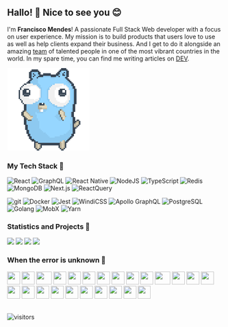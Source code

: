 <h2>Hallo! 👋 Nice to see you 😊</h2>

I'm **Francisco Mendes**! A passionate Full Stack Web developer with a focus on user experience. 
My mission is to build products that users love to use as well as help clients expand their business. 
And I get to do it alongside an amazing [team](https://mosano.eu/) of talented people in one of the most vibrant countries in the world. 
In my spare time, you can find me writing articles on [DEV](https://dev.to/franciscomendes10866).

![gopher dancing](./dancing-gopher.gif)

<h3>My Tech Stack 🍭</h3>

<p>
  <img alt="React" src="https://img.shields.io/badge/-React-61DAFB?style=flat-square&logo=react&logoColor=000" />
  <img alt="GraphQL" src="https://img.shields.io/badge/-GraphQL-E10098?style=flat-square&logo=graphql&logoColor=white" />
  <img alt="React Native" src="https://img.shields.io/badge/-React_Native-61DAFB?style=flat-square&logo=react&logoColor=000" />
  <img alt="NodeJS" src="https://img.shields.io/badge/-Node-339933?style=flat-square&logo=node.js&logoColor=white" />
  <img alt="TypeScript" src="https://img.shields.io/badge/-TypeScript-3178C6?style=flat-square&logo=typescript&logoColor=white" />
  <img alt="Redis" src="https://img.shields.io/badge/-Redis-DC382D?style=flat-square&logo=redis&logoColor=white" />
  <img alt="MongoDB" src="https://img.shields.io/badge/-MongoDB-47A248?style=flat-square&logo=mongodb&logoColor=white" />
  <img alt="Next.js" src="https://img.shields.io/badge/-Next.js-646CFF?style=flat-square&logo=vite&logoColor=000000" />
  <img alt="ReactQuery" src="https://img.shields.io/badge/-React_Query-FF4154?style=flat-square&logo=reacttable&logoColor=fff" />
</p>

<p>
  <img alt="git" src="https://img.shields.io/badge/-Git-F05032?style=flat-square&logo=git&logoColor=white" />
  <img alt="Docker" src="https://img.shields.io/badge/-Docker-2496ED?style=flat-square&logo=docker&logoColor=white" />
  <img alt="Jest" src="https://img.shields.io/badge/-Jest-C21325?style=flat-square&logo=jest&logoColor=white" />
  <img alt="WindiCSS" src="https://img.shields.io/badge/-Windi_CSS-48B0F1?style=flat-square&logo=windi-css&logoColor=fff" />
  <img alt="Apollo GraphQL" src="https://img.shields.io/badge/-Apollo_GraphQL-311C87?style=flat-square&logo=apollographql&logoColor=fff" />
  <img alt="PostgreSQL" src="https://img.shields.io/badge/-PostgreSQL-4169E1?style=flat-square&logo=postgresql&logoColor=white" />
  <img alt="Golang" src="https://img.shields.io/badge/-Golang-00ADD8?style=flat-square&logo=go&logoColor=fff" />
  <img alt="MobX" src="https://img.shields.io/badge/-MobX-FF7102?style=flat-square&logo=mobx&logoColor=fff" />
  <img alt="Yarn" src="https://img.shields.io/badge/-Yarn-2C8EBB?style=flat-square&logo=yarn&logoColor=fff" />
</p>

<h3>Statistics and Projects 🥖</h3>

![](https://github-readme-stats.vercel.app/api?username=FranciscoMendes10866&show_icons=true&theme=tokyonight&line_height=33)
![](https://github-readme-stats.vercel.app/api/top-langs/?username=FranciscoMendes10866&hide=css,java,ruby,starlark,html,objective-c,php,scss,Dockerfile,python,shell&theme=tokyonight&line_height=27)
[![](https://github-readme-stats.vercel.app/api/pin/?username=FranciscoMendes10866&repo=gridbit&theme=tokyonight)](https://github.com/FranciscoMendes10866/gridbit)
[![](https://github-readme-stats.vercel.app/api/pin/?username=FranciscoMendes10866&repo=identer&theme=tokyonight)](https://github.com/FranciscoMendes10866/identer)


<h3>When the error is unknown 🍌</h3>

<div>
    <img src="https://cultofthepartyparrot.com/parrots/hd/githubparrot.gif" width="30" height="30"/>
    <img src="https://cultofthepartyparrot.com/flags/hd/indiaparrot.gif" width="30" height="30"/>
    <img src="https://cultofthepartyparrot.com/parrots/asyncparrot.gif" width="36" height="30"/>
    <img src="https://cultofthepartyparrot.com/parrots/exceptionallyfastparrot.gif" width="30" height="30"/>
    <img src="https://cultofthepartyparrot.com/parrots/hd/60fpsparrot.gif" width="30" height="30"/>
    <img src="https://cultofthepartyparrot.com/parrots/hd/jumpingparrot.gif" width="30" height="30"/>
    <img src="https://cultofthepartyparrot.com/parrots/hd/opensourceparrot.gif" width="30" height="30"/>
    <img src="https://cultofthepartyparrot.com/parrots/hd/dealwithitnowparrot.gif" width="30" height="30"/>
    <img src="https://cultofthepartyparrot.com/parrots/hd/hypnoparrotlight.gif" width="30" height="30"/>
    <img src="https://cultofthepartyparrot.com/parrots/databaseparrot.gif" width="30" height="30"/>
    <img src="https://cultofthepartyparrot.com/parrots/fixparrot.gif" width="36" height="30"/>
    <img src="https://cultofthepartyparrot.com/parrots/hd/laptop_parrot.gif" width="30" height="30"/>
    <img src="https://cultofthepartyparrot.com/parrots/hd/spinningparrot.gif" width="30" height="30"/>
    <img src="https://cultofthepartyparrot.com/parrots/hd/levitationparrot.gif" width="30" height="30"/>
    <img src="https://cultofthepartyparrot.com/parrots/hd/meldparrot.gif" width="30" height="30"/>
    <img src="https://cultofthepartyparrot.com/parrots/slomoparrot.gif" width="30" height="30"/>
    <img src="https://cultofthepartyparrot.com/parrots/hd/moonwalkingparrot.gif" width="30" height="30"/>
    <img src="https://cultofthepartyparrot.com/parrots/hd/stableparrot.gif" width="30" height="30"/>
    <img src="https://cultofthepartyparrot.com/parrots/hd/scienceparrot.gif" width="30" height="30"/>
    <img src="https://cultofthepartyparrot.com/parrots/hd/pirateparrot.gif" width="30" height="30"/>
    <img src="https://cultofthepartyparrot.com/parrots/hd/footballparrot.gif" width="30" height="30"/>
    <img src="https://cultofthepartyparrot.com/parrots/hd/illuminatiparrot.gif" width="30" height="30"/>
    <img src="https://cultofthepartyparrot.com/parrots/hd/hypnoparrotdark.gif" width="30" height="30"/>
    <img src="https://cultofthepartyparrot.com/parrots/hd/mustacheparrot.gif" width="30" height="30"/>
</div>

<br />

![visitors](https://visitor-badge.glitch.me/badge?page_id=FranciscoMendes10866)
